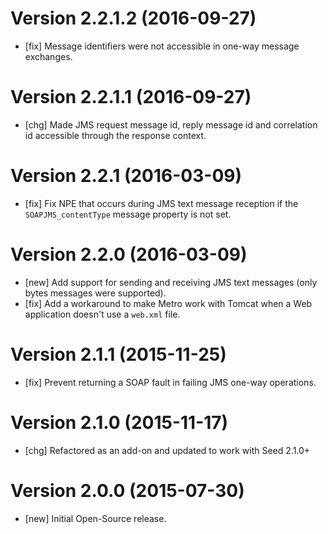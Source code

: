 # Version 2.2.1.2 (2016-09-27)

* [fix] Message identifiers were not accessible in one-way message exchanges.

# Version 2.2.1.1 (2016-09-27)

* [chg] Made JMS request message id, reply message id and correlation id accessible through the response context.

# Version 2.2.1 (2016-03-09)

* [fix] Fix NPE that occurs during JMS text message reception if the `SOAPJMS_contentType` message property is not set.

# Version 2.2.0 (2016-03-09)

* [new] Add support for sending and receiving JMS text messages (only bytes messages were supported).
* [fix] Add a workaround to make Metro work with Tomcat when a Web application doesn't use a `web.xml` file.

# Version 2.1.1 (2015-11-25)

* [fix] Prevent returning a SOAP fault in failing JMS one-way operations.

# Version 2.1.0 (2015-11-17)

* [chg] Refactored as an add-on and updated to work with Seed 2.1.0+

# Version 2.0.0 (2015-07-30)

* [new] Initial Open-Source release.

